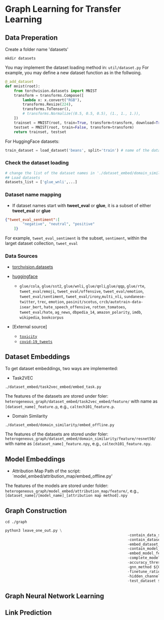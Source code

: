 # Graph Learning for Transfer Learning

## Data Preperation

Create a folder name 'datasets'
```
mkdir datasets
```
You may implement the dataset loading method in: 
`util/dataset.py`
For example, you may define a new dataset function as in the follwoing.

```python
@_add_dataset
def mnist(root):
    from torchvision.datasets import MNIST
    transform = transforms.Compose([
        lambda x: x.convert("RGB"),
        transforms.Resize(224),
        transforms.ToTensor(),
        # transforms.Normalize((0.5, 0.5, 0.5), (1., 1., 1.)),
    ])
    trainset = MNIST(root, train=True, transform=transform, download=True)
    testset = MNIST(root, train=False, transform=transform)
    return trainset, testset
```

For HuggingFace datasets:
```python
train_dataset = load_dataset('beans', split='train') # name of the dataset
```
### Check the dataset loading
```python
# change the list of the dataset names in './dataset_embed/domain_similarity/embed_offline.py'
## Load datasets
datasets_list = ['glue_wnli',...]
```

### Dataset name mapping
- If dataset names start with **tweet_eval** or **glue**, it is a subset of either **tweet_eval** or **glue**
```json
{"tweet_eval_sentiment":[
        "negative", "neutral", "positive"
    ]}
```
For example, `tweet_eval_sentiment` is the subset, `sentiment`, within the larget dataset collection, `tweet_eval`

### Data Sources
- [torchvision.datasets](https://pytorch.org/vision/stable/datasets.html)

- [huggingface](https://huggingface.co/datasets?task_categories=task_categories:image-classification&sort=downloads)
    + `glue/cola`, `glue/sst2`, `glue/wnli`, `glue/qnli`,`glue/qqp`, `glue/rte`, `tweet_eval/emoji`, `tweet_eval/offensive`, `tweet_eval/emotion`, `tweet_eval/sentiment`, `tweet_eval/irony`,`multi_nli`, `sundanese-twitter`, `trec`, `emotion`, `pasinit/scotus`, `crcb/autotrain-data-isear_bert`, `hate_speech_offensive`, `rotten_tomatoes`, `tweet_eval/hate`,  `ag_news`, `dbpedia_14`, `amazon_polarity`, `imdb`, `wikipedia`, `bookcorpus`
- [External source]
    + [`toxicity`](https://www.kaggle.com/competitions/jigsaw-toxic-comment-classification-challenge/data)
    + [`covid-19_tweets`](https://www.kaggle.com/datasets/kaushiksuresh147/covidvaccine-tweets)

## Dataset Embeddings
To get dataset embeddings, two ways are implemented:
- Task2VEC

`./dataset_embed/task2vec_embed/embed_task.py`

The features of the datasets are stored under foler: `heterogeneous_graph/dataset_embed/task2vec_embed/feature/` with name as `[dataset_name]_feature.p`, e.g., `caltech101_feature.p`.

- Domain Similarity

`./dataset_embed/domain_similarity/embed_offline.py`

The features of the datasets are stored under foler: `heterogeneous_graph/dataset_embed/domain_similarity/feature/resnet50/` with name as `[dataset_name]_feature.npy`, e.g., `caltech101_feature.npy`.


## Model Embeddings
- Attribution Map
Path of the script: `model_embed/attribution_map/embed_offline.py'

The features of the models are stored under folder: `heterogeneous_graph/model_embed/attribution_map/feature/`, e.g., `[dataset_name]/[model_name]_[attribution map method].npy` 

## Graph Construction
```cd ./graph ```
```python
python3 leave_one_out.py \
                                                        -contain_data_similarity ${CONTAIN_DATA_SIMILARITY} \
                                                        -contain_dataset_feature ${CONTAIN_DATASET_FEATURE} \
                                                        -embed_dataset_feature ${EMBED_DATASET_FEATURE} \
                                                        -contain_model_feature ${CONTAIN_MODEL_FEATURE} \
                                                        -embed_model_feature ${EMBED_MODEL_FEATURE} \
                                                        -complete_model_features ${complete_model_features} \
                                                        -accuracy_thres ${ACCU_THRES} \
                                                        -gnn_method ${GNN_METHOD} \
                                                        -finetune_ratio ${FINETUE_RATIOS} \
                                                        -hidden_channels ${hidden_channels} \
                                                        -test_dataset ${dataset}
```

## Graph Neural Network Learning

## Link Prediction

